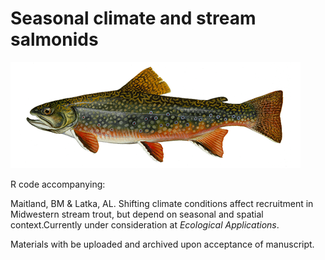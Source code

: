 # Seasonal climate and stream salmonids

![Semantic description of image](/img/brook-trout-464x170.png "Brookie")

R code accompanying:

Maitland, BM & Latka, AL. Shifting climate conditions affect recruitment in Midwestern stream trout, but depend on seasonal and spatial context.Currently under consideration at *Ecological Applications*. 

Materials with be uploaded and archived upon acceptance of manuscript. 